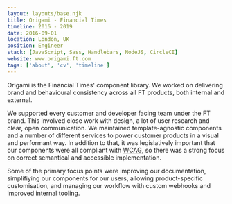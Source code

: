 ```yaml
---
layout: layouts/base.njk
title: Origami - Financial Times
timeline: 2016 - 2019
date: 2016-09-01
location: London, UK
position: Engineer
stack: [JavaScript, Sass, Handlebars, NodeJS, CircleCI]
website: www.origami.ft.com
tags: ['about', 'cv', 'timeline']
---
```


Origami is the Financial Times' component library. We worked on
delivering brand and behavioural consistency across all FT
products, both internal and external.

We supported every customer and developer facing team under the FT brand. This
involved close work with design, a lot of user research and
clear, open communication. We maintained template-agnostic
components and a number of different services to power
customer products in a visual and performant way. In addition to that, it was
legislatively important that our components were all compliant with
<a href="https://www.w3.org/WAI/standards-guidelines/wcag/" target="_blank" rel="noopener noreferrer">WCAG</a>, so
there was a strong focus on correct semantical and accessible implementation.

Some of the primary focus points were
improving our documentation, simplifiying our components
for our users, allowing product-specific customisation, and
managing our workflow with custom webhooks and improved
internal tooling.
